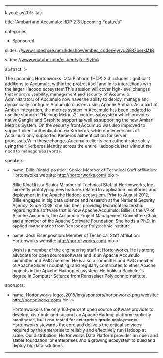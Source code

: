---

layout: as2015-talk

title: "Ambari and Accumulo: HDP 2.3 Upcoming Features"

categories:
  - Sponsored

slides: //www.slideshare.net/slideshow/embed_code/key/vu2iER7berkM1B

video: //www.youtube.com/embed/vj1c-PlyRnk

abstract: >
  
  The upcoming Hortonworks Data Platform (HDP) 2.3 includes significant additions to Accumulo, within the project itself and in its interactions with the larger Hadoop ecosystem.This session will cover high-level changes that improve usability, management and security of Accumulo. Administrators of Accumulo now have the ability to deploy, manage and dynamically configure Accumulo clusters using Apache Ambari. As a part of Ambari integration, the metrics system in Accumulo has been updated to use the standard “Hadoop Metrics2” metrics subsystem which provides native Ganglia and Graphite support as well as supporting the new Ambari Metrics System. On the security front,Accumulo was also improved to support client authentication via Kerberos, while earlier versions of Accumulo only supported Kerberos authentication for server processes.With these changes,Accumulo clients can authenticate solely using their Kerberos identity across the entire Hadoop cluster without the need to manage passwords.

speakers:
  
  - name: Billie Rinaldi
    position: Senior Member of Technical Staff
    affiliation: Hortonworks
    website: http://hortonworks.com/
    bio: >

      Billie Rinaldi is a Senior Member of Technical Staff at Hortonworks, Inc., currently prototyping new features related to application monitoring and deployment in the Apache Hadoop ecosystem. Prior to August 2012, Billie engaged in big data science and research at the National Security Agency. Since 2008, she has been providing technical leadership regarding the software that is now Apache Accumulo. Billie is the VP of Apache Accumulo, the Accumulo Project Management Committee Chair, and a member of the Apache Software Foundation. She holds a Ph.D. in applied mathematics from Rensselaer Polytechnic Institute.

  - name: Josh Elser
    position: Member of Technical Staff
    affiliation: Hortonworks
    website: http://hortonworks.com/
    bio: >

      Josh is a member of the engineering staff at Hortonworks. He is strong advocate for open source software and is an Apache Accumulo committer and PMC member. He is also a committer and PMC member of Apache Slider (incubating) and regularly contributes to other Apache projects in the Apache Hadoop ecosystem. He holds a Bachelor's degree in Computer Science from Rensselaer Polytechnic Institute.

sponsors:

  - name: Hortonworks
    logo: /2015/img/sponsors/hortonworks.png
    website: http://hortonworks.com/
    bio: >

      Hortonworks is the only 100-percent open source software provider to develop, distribute and support an Apache Hadoop platform explicitly architected, built and tested for enterprise-grade deployments. Hortonworks stewards the core and delivers the critical services required by the enterprise to reliably and effectively run Hadoop at scale. Our distribution, Hortonworks Data Platform provides an open and stable foundation for enterprises and a growing ecosystem to build and deploy big data solutions.
---